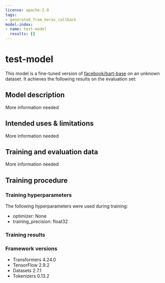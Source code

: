 ```yaml
---
license: apache-2.0
tags:
- generated_from_keras_callback
model-index:
- name: test-model
  results: []
---
```


<!-- This model card has been generated automatically according to the information Keras had access to. You should
probably proofread and complete it, then remove this comment. -->

# test-model

This model is a fine-tuned version of [facebook/bart-base](https://huggingface.co/facebook/bart-base) on an unknown dataset.
It achieves the following results on the evaluation set:


## Model description

More information needed

## Intended uses & limitations

More information needed

## Training and evaluation data

More information needed

## Training procedure

### Training hyperparameters

The following hyperparameters were used during training:
- optimizer: None
- training_precision: float32

### Training results



### Framework versions

- Transformers 4.24.0
- TensorFlow 2.9.2
- Datasets 2.7.1
- Tokenizers 0.13.2
